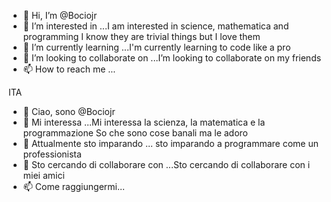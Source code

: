 - 👋 Hi, I’m @Bociojr
- 👀 I’m interested in ...I am interested in science, mathematica and programming
I know they are trivial things but I love them
- 🌱 I’m currently learning ...I'm currently learning to code like a pro
- 💞️ I’m looking to collaborate on ...I’m looking to collaborate on my friends
- 📫 How to reach me ...


ITA


- 👋 Ciao, sono @Bociojr
- 👀 Mi interessa ...Mi interessa la scienza, la matematica e la programmazione
So che sono cose banali ma le adoro
- 🌱 Attualmente sto imparando ... sto imparando a programmare come un professionista
- 💞️ Sto cercando di collaborare con ...Sto cercando di collaborare con i miei amici
- 📫 Come raggiungermi...

<!---
Bociojr/Bociojr is a ✨ special ✨ repository because its `README.md` (this file) appears on your GitHub profile.
You can click the Preview link to take a look at your changes.
--->
